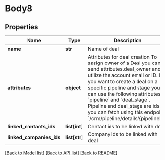 # Body8

## Properties
Name | Type | Description | Notes
------------ | ------------- | ------------- | -------------
**name** | **str** | Name of deal | 
**attributes** | **object** | Attributes for deal creation  To assign owner of a Deal you can send attributes.deal_owner and utilize the account email or ID.  If you want to create a deal on a specific pipeline and stage you can use the following attributes &#x60;pipeline&#x60; and &#x60;deal_stage&#x60;.  Pipeline and deal_stage are ids you can fetch using this endpoint &#x60;/crm/pipeline/details/{pipelineID}&#x60;  | [optional] 
**linked_contacts_ids** | **list[int]** | Contact ids to be linked with deal | [optional] 
**linked_companies_ids** | **list[str]** | Company ids to be linked with deal | [optional] 

[[Back to Model list]](../README.md#documentation-for-models) [[Back to API list]](../README.md#documentation-for-api-endpoints) [[Back to README]](../README.md)


